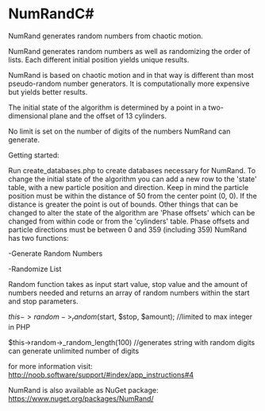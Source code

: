 # NumRandC#
NumRand generates random numbers from chaotic motion.

NumRand generates random numbers as well as randomizing the order of lists. Each different initial position yields unique results.

NumRand is based on chaotic motion and in that way is different than most pseudo-random number generators. It is computationally more expensive but yields better results.

The initial state of the algorithm is determined by a point in a two-dimensional plane and the offset of 13 cylinders.

No limit is set on the number of digits of the numbers NumRand can generate.

Getting started:

Run create_databases.php to create databases necessary for NumRand. To change the initial state of the algorithm you can add a new row to the 'state' table, with a new particle position and direction. Keep in mind the particle position must be within the distance of 50 from the center point (0, 0). If the distance is greater the point is out of bounds. Other things that can be changed to alter the state of the algorithm are 'Phase offsets' which can be changed from within code or from the 'cylinders' table. Phase offsets and particle directions must be between 0 and 359 (including 359) NumRand has two functions:

-Generate Random Numbers

-Randomize List

Random function takes as input start value, stop value and the amount of numbers needed and returns an array of random numbers within the start and stop parameters.

$this->random->_random($start, $stop, $amount); //limited to max integer in PHP

$this->random->_random_length(100) //generates string with random digits can generate unlimited number of digits

for more information visit: http://noob.software/support/#index/app_instructions#4

NumRand is also available as NuGet package: https://www.nuget.org/packages/NumRand/
